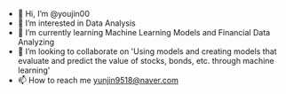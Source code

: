 - 👋 Hi, I’m @youjin00
- 👀 I’m interested in Data Analysis
- 🌱 I’m currently learning Machine Learning Models and Financial Data Analyzing
- 💞️ I’m looking to collaborate on 'Using models and creating models that evaluate and predict the value of stocks, bonds, etc. through machine learning'
- 📫 How to reach me yunjin9518@naver.com
  
<!---
youjin00/youjin00 is a ✨ special ✨ repository because its `README.md` (this file) appears on your GitHub profile.
You can click the Preview link to take a look at your changes.
--->
